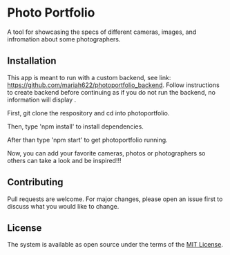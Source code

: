 # Photo Portfolio

A tool for showcasing the specs of different cameras, images, and infromation about some photographers.  

## Installation

This app is meant to run with a custom backend, see link: https://github.com/mariah622/photoportfolio_backend. Follow instructions to create backend before continuing as if you do not run the backend, no information will display .


First, git clone the respository and cd into photoportfolio.

Then, type 'npm install' to install dependencies.

After than type 'npm start' to get photoportfolio running.

Now, you can add your favorite cameras, photos or photographers so others can take a look and be inspired!!!

## Contributing

Pull requests are welcome. For major changes, please open an issue first to discuss what you would like to change.

## License
The system is available as open source under the terms of the [MIT License](https://opensource.org/licenses/MIT).
